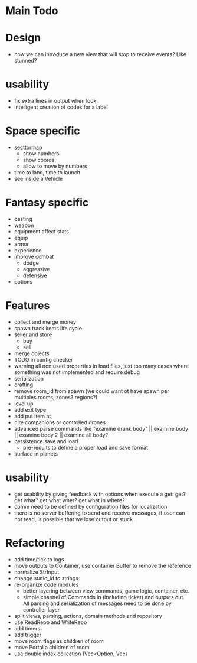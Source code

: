 # Main Todo

# Design

- how we can introduce a new view that will stop to receive events? Like stunned?

# usability

- fix extra lines in output when look
- intelligent creation of codes for a label

# Space specific

- secttormap
    - show numbers
    - show coords
    - allow to move by numbers
- time to land, time to launch
- see inside a Vehicle

# Fantasy specific

- casting
- weapon
- equipment affect stats 
- equip
- armor
- experience
- improve combat 
  - dodge
  - aggressive
  - defensive
- potions

# Features

- collect and merge money
- spawn track items life cycle
- seller and store
    - buy 
    - sell
- merge objects
- TODO in config checker 
- warning all non used properties in load files, just too many cases where something was not implemented and require debug
- serialization 
- crafting
- remove room_id from spawn (we could want ot have spawn per multiples rooms, zones? regions?)
- level up
- add exit type
- add put item at
- hire companions or controlled drones
- advanced parse commands like "examine drunk body" || examine body || examine body.2 || examine all body?
- persistence save and load
  - pre-requits to define a proper load and save format
- surface in planets

# usability

- get usability by giving feedback with options when execute a get: get? get what? get what wher? get what in where?
- comm need to be defined by configuration files for localization
- there is no server buffering to send and receive messages, if user can not read, is possible that we lose output or stuck

# Refactoring

- add time/tick to logs
- move outputs to Container, use container Buffer to remove the reference
- normalize StrInput
- change static_id to strings
- re-organize code modules
  - better layering between view commands, game logic, container, etc.
  - simple channel of Commands in (including ticket) and outputs out. All parsing and serialization of messages need to 
    be done by controller layer
- split views, parsing, actions, domain methods and repository
- use ReadRepo<T> and WriteRepo<T>
- add timers 
- add trigger
- move room flags as children of room
- move Portal a children of room
- use double index collection (Vec<Option<Secundaryid>, Vec<Component>)

